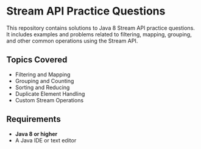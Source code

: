 # Stream API Practice Questions

This repository contains solutions to Java 8 Stream API practice questions. It includes examples and problems related to filtering, mapping, grouping, and other common operations using the Stream API.


## Topics Covered

- Filtering and Mapping
- Grouping and Counting
- Sorting and Reducing
- Duplicate Element Handling
- Custom Stream Operations

## Requirements

- **Java 8 or higher**  
- A Java IDE or text editor
